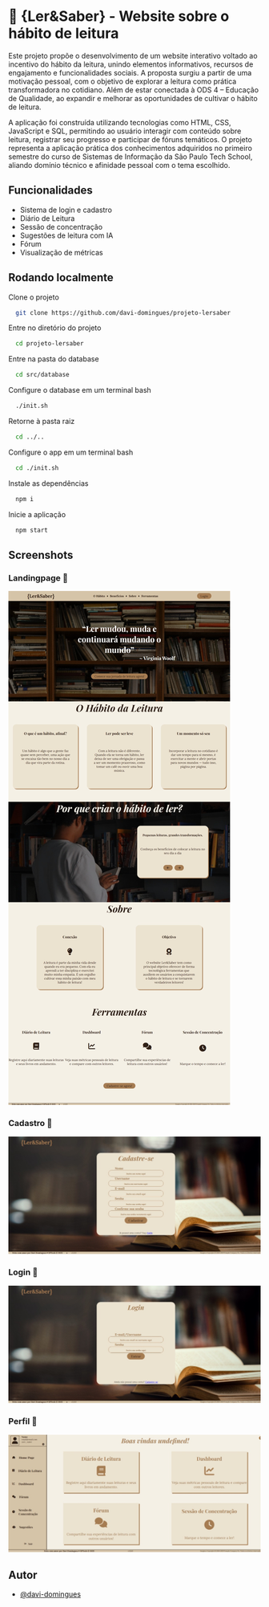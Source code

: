 
# 📖 {Ler&Saber} - Website sobre o hábito de leitura

Este projeto propõe o desenvolvimento de um website interativo voltado ao incentivo do hábito da leitura, unindo elementos informativos, recursos de engajamento e funcionalidades sociais. A proposta surgiu a partir de uma motivação pessoal, com o objetivo de explorar a leitura como prática transformadora no cotidiano. Além de estar conectada à ODS 4 – Educação de Qualidade, ao expandir e melhorar as oportunidades de cultivar o hábito de leitura. 

A aplicação foi construída utilizando tecnologias como HTML, CSS, JavaScript e SQL, permitindo ao usuário interagir com conteúdo sobre leitura, registrar seu progresso e participar de fóruns temáticos. O projeto representa a aplicação prática dos conhecimentos adquiridos no primeiro semestre do curso de Sistemas de Informação da São Paulo Tech School, aliando domínio técnico e afinidade pessoal com o tema escolhido. 


## Funcionalidades

- Sistema de login e cadastro
- Diário de Leitura
- Sessão de concentração
- Sugestões de leitura com IA
- Fórum
- Visualização de métricas


## Rodando localmente

Clone o projeto

```bash
  git clone https://github.com/davi-domingues/projeto-lersaber
```

Entre no diretório do projeto

```bash
  cd projeto-lersaber
```

Entre na pasta do database

```bash
  cd src/database
```

Configure o database em um terminal bash

```bash
  ./init.sh
```

Retorne à pasta raiz

```bash
  cd ../..
```

Configure o app em um terminal bash

```bash
  cd ./init.sh
```

Instale as dependências

```bash
  npm i
```

Inicie a aplicação

```bash
  npm start
```
 
## Screenshots

### Landingpage 🚀
![App Screenshot Landingpage](./public/assets/print-index.jpeg)

### Cadastro 📝
![App Screenshot Cadastro](./public/assets/print-cadastro.jpeg)

### Login 🔑
![App Screenshot Login](./public/assets/print-login.jpeg)

### Perfil 👤
![App Screenshot Perfil](./public/assets/print-perfil.jpeg)

## Autor

- [@davi-domingues](https://github.com/davi-domingues)

